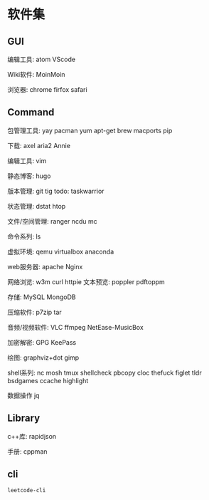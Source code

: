 # 软件集
## GUI
编辑工具:
    atom
    VScode

Wiki软件:
    MoinMoin

浏览器:
    chrome
    firfox
    safari

## Command
包管理工具:
    yay
    pacman
    yum
    apt-get
    brew
    macports
    pip

下载:
    axel
    aria2
    Annie

编辑工具:
    vim

静态博客:
    hugo

版本管理:
    git
    tig
todo:
    taskwarrior

状态管理:
    dstat
    htop

文件/空间管理:
    ranger
    ncdu
    mc

命令系列:
    ls

虚拟环境:
    qemu
    virtualbox
    anaconda

web服务器:
    apache
    Nginx

网络浏览:
    w3m
    curl
    httpie
文本预览:
    poppler
    pdftoppm

存储:
    MySQL
    MongoDB

压缩软件:
    p7zip
    tar

音频/视频软件:
    VLC
    ffmpeg
    NetEase-MusicBox

加密解密:
    GPG
	KeePass

绘图:
    graphviz+dot
    gimp

shell系列:
    nc
    mosh
    tmux
    shellcheck
    pbcopy
    cloc
    thefuck
    figlet
    tldr
    bsdgames
    ccache
    highlight
    
数据操作 jq

## Library

c++库:
    rapidjson

手册:
    cppman

## cli

	leetcode-cli
